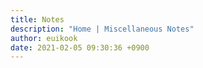 ```yaml
---
title: Notes
description: "Home | Miscellaneous Notes"
author: euikook
date: 2021-02-05 09:30:36 +0900
---
```

